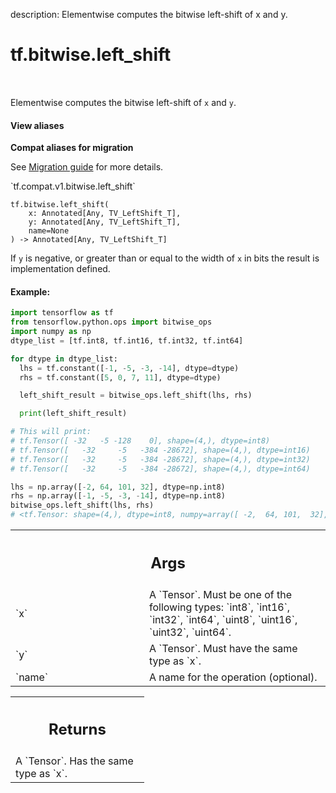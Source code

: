 description: Elementwise computes the bitwise left-shift of x and y.

<div itemscope itemtype="http://developers.google.com/ReferenceObject">
<meta itemprop="name" content="tf.bitwise.left_shift" />
<meta itemprop="path" content="Stable" />
</div>

# tf.bitwise.left_shift

<!-- Insert buttons and diff -->

<table class="tfo-notebook-buttons tfo-api nocontent" align="left">

</table>



Elementwise computes the bitwise left-shift of `x` and `y`.


<section class="expandable">
  <h4 class="showalways">View aliases</h4>
  <p>
<b>Compat aliases for migration</b>
<p>See
<a href="https://www.tensorflow.org/guide/migrate">Migration guide</a> for
more details.</p>
<p>`tf.compat.v1.bitwise.left_shift`</p>
</p>
</section>

<pre class="devsite-click-to-copy prettyprint lang-py tfo-signature-link">
<code>tf.bitwise.left_shift(
    x: Annotated[Any, TV_LeftShift_T],
    y: Annotated[Any, TV_LeftShift_T],
    name=None
) -> Annotated[Any, TV_LeftShift_T]
</code></pre>



<!-- Placeholder for "Used in" -->

If `y` is negative, or greater than or equal to the width of `x` in bits the
result is implementation defined.

#### Example:



```python
import tensorflow as tf
from tensorflow.python.ops import bitwise_ops
import numpy as np
dtype_list = [tf.int8, tf.int16, tf.int32, tf.int64]

for dtype in dtype_list:
  lhs = tf.constant([-1, -5, -3, -14], dtype=dtype)
  rhs = tf.constant([5, 0, 7, 11], dtype=dtype)

  left_shift_result = bitwise_ops.left_shift(lhs, rhs)

  print(left_shift_result)

# This will print:
# tf.Tensor([ -32   -5 -128    0], shape=(4,), dtype=int8)
# tf.Tensor([   -32     -5   -384 -28672], shape=(4,), dtype=int16)
# tf.Tensor([   -32     -5   -384 -28672], shape=(4,), dtype=int32)
# tf.Tensor([   -32     -5   -384 -28672], shape=(4,), dtype=int64)

lhs = np.array([-2, 64, 101, 32], dtype=np.int8)
rhs = np.array([-1, -5, -3, -14], dtype=np.int8)
bitwise_ops.left_shift(lhs, rhs)
# <tf.Tensor: shape=(4,), dtype=int8, numpy=array([ -2,  64, 101,  32], dtype=int8)>
```

<!-- Tabular view -->
 <table class="responsive fixed orange">
<colgroup><col width="214px"><col></colgroup>
<tr><th colspan="2"><h2 class="add-link">Args</h2></th></tr>

<tr>
<td>
`x`<a id="x"></a>
</td>
<td>
A `Tensor`. Must be one of the following types: `int8`, `int16`, `int32`, `int64`, `uint8`, `uint16`, `uint32`, `uint64`.
</td>
</tr><tr>
<td>
`y`<a id="y"></a>
</td>
<td>
A `Tensor`. Must have the same type as `x`.
</td>
</tr><tr>
<td>
`name`<a id="name"></a>
</td>
<td>
A name for the operation (optional).
</td>
</tr>
</table>



<!-- Tabular view -->
 <table class="responsive fixed orange">
<colgroup><col width="214px"><col></colgroup>
<tr><th colspan="2"><h2 class="add-link">Returns</h2></th></tr>
<tr class="alt">
<td colspan="2">
A `Tensor`. Has the same type as `x`.
</td>
</tr>

</table>

